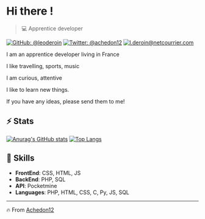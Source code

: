 
# Hi there !

>  💻 Apprentice developer

[![GitHub: @leoderoin](https://img.shields.io/github/followers/achedon12?label=follow&style=social)](https://github.com/achedon12)
[![Twitter: @achedon12](https://img.shields.io/twitter/url?style=social&url=https%3A%2F%2Ftwitter.com%2Fachedon12)](https://twitter.com/achedon12)
[![l.deroin@netcourrier.com](https://img.shields.io/static/v1?label=l.deroin@netcourrier.com&message=%20&color=red&logo=gmail&style=flat-square&logoColor=white)](mailto:l.deroin@netcourrier.com)

I am an apprentice developer living in France

I like travelling, sports, music

I am curious, attentive

I like to learn new things.

If you have any ideas, please send them to me!

## ⚡ Stats

[![Anurag's GitHub stats](https://github-readme-stats.vercel.app/api?username=achedon12&show_icons=true&theme=tokyonight&count_private=true)](https://github.com/achedon12/github-readme-stats)
[![Top Langs](https://github-readme-stats.vercel.app/api/top-langs/?username=achedon12&hide=javascript,html)](https://github.com/achedon12/github-readme-stats)




##  🎉 Skills

- **FrontEnd**: CSS, HTML, JS
- **BackEnd**: PHP, SQL
- **API**: Pocketmine
- **Languages**: PHP, HTML, CSS, C, Py, JS, SQL

---
🔥 From [Achedon12](https://github.com/achedon12)
